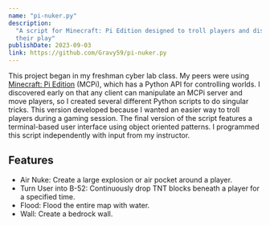 ```yaml
---
name: "pi-nuker.py"
description:
  "A script for Minecraft: Pi Edition designed to troll players and disrupt
  their play"
publishDate: 2023-09-03
link: https://github.com/Gravy59/pi-nuker.py
---
```


This project began in my freshman cyber lab class. My peers were using
[Minecraft: Pi Edition](https://minecraft.wiki/w/Pi_Edition) (MCPi), which has a
Python API for controlling worlds. I discovered early on that any client can
manipulate an MCPi server and move players, so I created several different
Python scripts to do singular tricks. This version developed because I wanted an
easier way to troll players during a gaming session. The final version of the
script features a terminal-based user interface using object oriented patterns.
I programmed this script independently with input from my instructor.

## Features

- Air Nuke: Create a large explosion or air pocket around a player.
- Turn User into B-52: Continuously drop TNT blocks beneath a player for a
  specified time.
- Flood: Flood the entire map with water.
- Wall: Create a bedrock wall.
